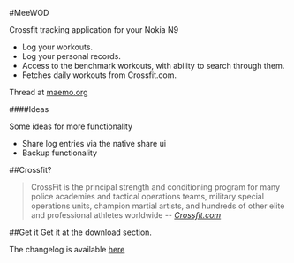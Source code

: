 #MeeWOD

Crossfit tracking application for your Nokia N9

* Log your workouts.
* Log your personal records.
* Access to the benchmark workouts, with ability to search through them.
* Fetches daily workouts from Crossfit.com.

Thread at [maemo.org][8]

####Ideas

Some ideas for more functionality

* Share log entries via the native share ui
* Backup functionality

##Crossfit?
> CrossFit is the principal strength and conditioning program for many police academies and tactical operations teams, military special operations units, champion martial artists, and hundreds of other elite and professional athletes worldwide
> -- <cite>[Crossfit.com][2]</cite>

##Get it
Get it at the download section.

The changelog is available [here][1]



[1]: https://github.com/arnbak/meewod-harmattan/blob/master/debian/changelog
[2]: http://www.crossfit.com/cf-info/what-crossfit.html
[3]: https://raw.github.com/arnbak/meewod-harmattan/master/data/v0.0.2/Screen_15-sep-12_02-15-49.png
[4]: https://raw.github.com/arnbak/meewod-harmattan/master/data/v0.0.2/Screen_15-sep-12_02-16-49.png
[5]: http://pub.arnbak.com/meewod/benchmark_wod_search_list.png
[6]: https://raw.github.com/arnbak/meewod-harmattan/master/data/v0.0.2/Screen_15-sep-12_02-16-12.png
[7]: https://raw.github.com/arnbak/meewod-harmattan/master/data/v0.0.2/Screen_15-sep-12_02-16-34.png
[8]: http://talk.maemo.org/showthread.php?t=86659
[9]: https://github.com/downloads/arnbak/meewod-harmattan/meewod_0.0.1_armel.deb
[10]: https://github.com/downloads/arnbak/meewod-harmattan/meewod_0.0.2_armel.deb
[11]: https://github.com/arnbak/meewod-harmattan/wiki/Screenshots
